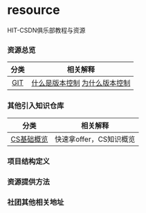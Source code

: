 # resource
HIT-CSDN俱乐部教程与资源

### 资源总览

| 分类 | 相关解释 |
| :---: | :---: |
| [GIT](Git/) | [什么是版本控制]() [为什么版本控制]() |

### 其他引入知识仓库

| 分类 | 相关解释 |
| :---: | :---: |
| [CS基础概览](CS_Offer/) | 快速拿offer，CS知识概览 |

### 项目结构定义

### 资源提供方法

### 社团其他相关地址
